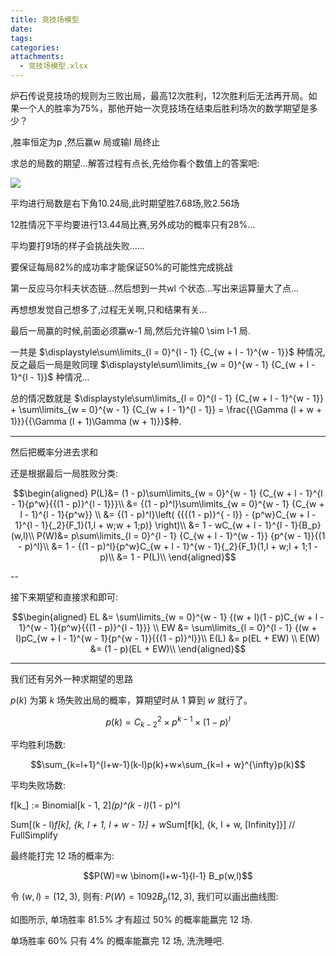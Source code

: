 ```yaml
---
title: 竞技场模型
date: 
tags:
categories:
attachments: 
  - 竞技场模型.xlsx
---
```


炉石传说竞技场的规则为三败出局，最高12次胜利，12次胜利后无法再开局。如果一个人的胜率为75%，那他开始一次竞技场在结束后胜利场次的数学期望是多少？

,胜率恒定为p ,然后赢w 局或输l 局终止

求总的局数的期望...解答过程有点长,先给你看个数值上的答案吧:



![](https://pic4.zhimg.com/80/v2-8de561f96910b233d9b99448d56a015c_hd.jpg)

平均进行局数是右下角10.24局,此时期望胜7.68场,败2.56场

12胜情况下平均要进行13.44局比赛,另外成功的概率只有28%...

平均要打9场的样子会挑战失败......

要保证每局82%的成功率才能保证50%的可能性完成挑战



第一反应马尔科夫状态链...然后想到一共wl 个状态...写出来运算量大了点...

再想想发觉自己想多了,过程无关啊,只和结果有关...

最后一局赢的时候,前面必须赢w-1 局,然后允许输0 \sim l-1 局.

一共是 $\displaystyle\sum\limits_{l = 0}^{l - 1} {C_{w + l - 1}^{w - 1}}$ 种情况,反之最后一局是败同理 $\displaystyle\sum\limits_{w = 0}^{w - 1} {C_{w + l - 1}^{l - 1}}$ 种情况...

总的情况数就是 $\displaystyle\sum\limits_{l = 0}^{l - 1} {C_{w + l - 1}^{w - 1}} + \sum\limits_{w = 0}^{w - 1} {C_{w + l - 1}^{l - 1}} = \frac{{\Gamma (l + w + 1)}}{{\Gamma (l + 1)\Gamma (w + 1)}}$种.

---


然后把概率分进去求和

还是根据最后一局胜败分类:


$$\begin{aligned}
P(L)&= (1 - p)\sum\limits_{w = 0}^{w - 1} {C_{w + l - 1}^{l - 1}{p^w}{{(1 - p)}^{l - 1}}}\\
    &= {(1 - p)^l}\sum\limits_{w = 0}^{w - 1} {C_{w + l - 1}^{l - 1}{p^w}} \\ 
    &= {(1 - p)^l}\left( {{{(1 - p)}^{ - l}} - {p^w}C_{w + l - 1}^{l - 1}{_2}{F_1}(1,l + w;w + 1;p)} \right)\\
    &= 1 - wC_{w + l - 1}^{l - 1}{B_p}(w,l)\\
P(W)&= p\sum\limits_{l = 0}^{l - 1} {C_{w + l - 1}^{w - 1}} {p^{w - 1}}{(1 - p)^l}\\
    &= 1 - {(1 - p)^l}{p^w}C_{w + l - 1}^{w - 1}{_2}{F_1}(1,l + w;l + 1;1 - p)\\
    &= 1 - P(L)\\
\end{aligned}$$

--

接下来期望和直接求和即可:

$$\begin{aligned} 
EL &= \sum\limits_{w = 0}^{w - 1} {(w + l)(1 - p)C_{w + l - 1}^{w - 1}{p^w}{{(1 - p)}^{l - 1}}} \\ 
EW &= \sum\limits_{l = 0}^{l - 1} {(w + l)pC_{w + l - 1}^{w - 1}{p^{w - 1}}{{(1 - p)}^l}}\\ 
E(L) &= p(EL + EW)  \\ 
E(W) &= (1 - p)(EL + EW)\\
\end{aligned}$$

---

我们还有另外一种求期望的思路

$p(k)$ 为第 $k$ 场失败出局的概率，算期望时从 $1$ 算到 $w$ 就行了。

$$p(k) = C_{k-2}^2×p^{k-1}×(1-p)^l$$

平均胜利场数:

$$\sum_{k=l+1}^{l+w-1}(k-l)p(k)+w×\sum_{k=l + w}^{\infty}p(k)$$

平均失败场数: 



f[k_] := Binomial[k - 1, 2]*(p)^(k - l)*(1 - p)^l


Sum[(k - l)*f[k], {k, l + 1, l + w - 1}] + 
w*Sum[f[k], {k, l + w, \[Infinity]}] // FullSimplify




最终能打完 12 场的概率为:

$$P(W)=w \binom{l+w-1}{l-1} B_p(w,l)$$

令 $(w,l) = (12,3)$, 则有: $P(W) = 1092 B_p(12,3)$, 我们可以画出曲线图:


如图所示, 单场胜率 $81.5\%$ 才有超过 50% 的概率能赢完 $12$ 场.

单场胜率 $60\%$ 只有 4% 的概率能赢完 $12$ 场, 洗洗睡吧.
